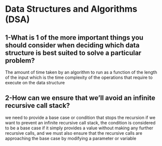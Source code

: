 # Data Structures and Algorithms (DSA)

## 1-What is 1 of the more important things you should consider when deciding which data structure is best suited to solve a particular problem?

The amount of time taken by an algorithm to run as a function of the length of the input which is the time complexity of the operations that require to execute on the data structure

## 2-How can we ensure that we’ll avoid an infinite recursive call stack?

we need to provide a base case or condition that stops the recursion if we want to prevent an infinite recursive call stack, the condition is considered to be a base case if it simply provides a value without making any further recursive calls, and we must also ensure that the recursive calls are approaching the base case by modifying a parameter or variable
